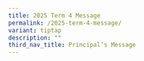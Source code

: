 ```yaml
---
title: 2025 Term 4 Message
permalink: /2025-term-4-message/
variant: tiptap
description: ""
third_nav_title: Principal’s Message
---
```

